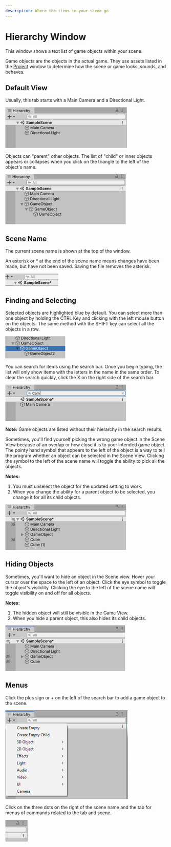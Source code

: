 ```yaml
---
description: Where the items in your scene go
---
```


# Hierarchy Window

This window shows a text list of game objects within your scene.

Game objects are the objects in the actual game. They use assets listed in the [Project](project-window.md) window to determine how the scene or game looks, sounds, and behaves. 

## Default View

Usually, this tab starts with a Main Camera and a Directional Light. 

![](../../.gitbook/assets/image%20%2853%29.png)

Objects can "parent" other objects. The list of "child" or inner objects appears or collapses when you click on the triangle to the left of the object's name.

![](../../.gitbook/assets/image%20%2866%29.png)

## **Scene Name**

The current scene name is shown at the top of the window.

An asterisk or \* at the end of the scene name means changes have been made, but have not been saved. Saving the file removes the asterisk.

![](../../.gitbook/assets/image%20%2869%29.png)

## Finding and Selecting

Selected objects are highlighted blue by default. You can select more than one object by holding the CTRL Key and clicking with the left mouse button on the objects. The same method with the SHIFT key can select all the objects in a row.

![](../../.gitbook/assets/image%20%2858%29.png)

You can search for items using the search bar. Once you begin typing, the list will only show items with the letters in the name in the same order. To clear the search quickly, click the X on the right side of the search bar.

![](../../.gitbook/assets/image%20%2864%29.png)

**Note:** Game objects are listed without their hierarchy in the search results.

Sometimes, you'll find yourself picking the wrong game object in the Scene View because of an overlap or how close it is to your intended game object. The pointy hand symbol that appears to the left of the object is a way to tell the program whether an object can be selected in the Scene View. Clicking the symbol to the left of the scene name will toggle the ability to pick all the objects.

**Notes:**   
1. You must unselect the object for the updated setting to work.  
2. When you change the ability for a parent object to be selected, you change it for all its child objects.

![](../../.gitbook/assets/image%20%2818%29.png)

## **Hiding Objects**

Sometimes, you'll want to hide an object in the Scene view. Hover your cursor over the space to the left of an object. Click the eye symbol to toggle the object's visibility. Clicking the eye to the left of the scene name will toggle visibility on and off for all objects.

**Notes:**   
1. The hidden object will still be visible in the Game View.  
2. When you hide a parent object, this also hides its child objects.

![](../../.gitbook/assets/image%20%2857%29.png)

## Menus

Click the plus sign or + on the left of the search bar to add a game object to the scene.

![](../../.gitbook/assets/image%20%2844%29.png)

Click on the three dots on the right of the scene name and the tab for menus of commands related to the tab and scene.

![](../../.gitbook/assets/image%20%2824%29.png)

